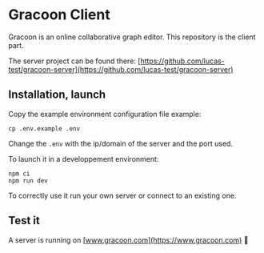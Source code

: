 # Gracoon Client

Gracoon is an online collaborative graph editor.
This repository is the client part.

The server project can be found there: [https://github.com/lucas-test/gracoon-server](https://github.com/lucas-test/gracoon-server)

## Installation, launch

Copy the example environment configuration file example:

    cp .env.example .env 

Change the `.env` with the ip/domain of the server and the port used.

To launch it in a developpement environment:

    npm ci
    npm run dev

To correctly use it run your own server or connect to an existing one.

## Test it

A server is running on [www.gracoon.com](https://www.gracoon.com) :rocket:
